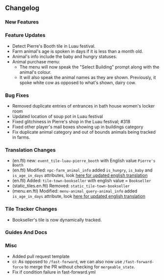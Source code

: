 ## Changelog

### New Features


### Feature Updates

- Detect Pierre's Booth tile in Luau festival.
- Farm animal's age is spoken in days if it is less than a month old.
- Animal's info include the baby and hungry statuses.
- Animal purchase menu:
    - The menu will now speak the "Select Building" prompt along with the animal's colour.
    - It will also speak the animal names as they are shown. Previously, it spoke white cow as opposed to what's shown, dairy cow.

### Bug Fixes

- Removed duplicate entries of entrances in bath house women's locker room
- Updated location of soup pot in Luau festival
- Fixed glitchiness in Pierre's shop in the Luau festival; #318
- Fixed other player's mail boxes showing up in buildings category
- Fix duplicate animal category and out of bounds animals being tracked in farms.

### Translation Changes

- (en.ftl) new: `event_tile-luau-pierre_booth` with English value `Pierre's Booth`
- (en.ftl) Modified: `npc-farm_animal_info` added `is_hungry`, `is_baby` and `is_age_in_days` attributes, look [here for updated english translation](https://github.com/khanshoaib3/stardew-access/blob/a33d90157baa532e09f45d72bed91ff53a601649/stardew-access/i18n/en.ftl#L333-L348)
- (en.ftl) Added: `tile-town-bookseller` with english value = `Bookseller`
- (static_tiles.en.ftl) Removed: `static_tile-town-bookseller`
- (menu.en.ftl) Modified: `menu-animal_query-animal_info` added `is_age_in_days` attribute, look [here for updated english translation](https://github.com/khanshoaib3/stardew-access/blob/a33d90157baa532e09f45d72bed91ff53a601649/stardew-access/i18n/menu.en.ftl#L345-L367)

### Tile Tracker Changes

- Bookseller's tile is now dynamically tracked.

### Guides And Docs


### Misc

- Added pull request template
- ci: As opposed to `/fast-forward`, we can also now use `/fast-forward-force` to merge the PR without checking for `mergeable_state`.
-  Fix if condition failure in fast-forward.yml

